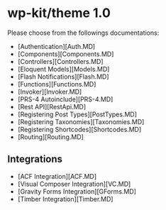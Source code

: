 # wp-kit/theme 1.0

Please choose from the followings documentations:

* [Authentication][Auth.MD]
* [Components][Components.MD]
* [Controllers][Controllers.MD]
* [Eloquent Models][Models.MD]
* [Flash Notifications][Flash.MD]
* [Functions][Functions.MD]
* [Invoker][Invoker.MD]
* [PRS-4 Autoinclude][PRS-4.MD]
* [Rest API][RestApi.MD]
* [Registering Post Types][PostTypes.MD]
* [Registering Taxonomies][Taxonomies.MD]
* [Registering Shortcodes][Shortcodes.MD]
* [Routing][Routing.MD]

## Integrations

* [ACF Integration][ACF.MD]
* [Visual Composer Integration][VC.MD]
* [Gravity Forms Integration][GForms.MD]
* [Timber Integration][Timber.MD]
